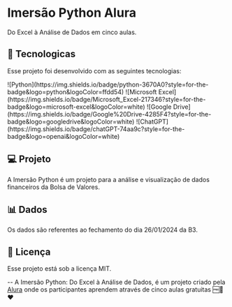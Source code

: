# Imersão Python Alura
Do Excel à Análise de Dados em cinco aulas.

## 🚀 Tecnologicas
Esse projeto foi desenvolvido com as seguintes tecnologias:
<p></p>
![Python](https://img.shields.io/badge/python-3670A0?style=for-the-badge&logo=python&logoColor=ffdd54)
![Microsoft Excel](https://img.shields.io/badge/Microsoft_Excel-217346?style=for-the-badge&logo=microsoft-excel&logoColor=white)
![Google Drive](https://img.shields.io/badge/Google%20Drive-4285F4?style=for-the-badge&logo=googledrive&logoColor=white)
![ChatGPT](https://img.shields.io/badge/chatGPT-74aa9c?style=for-the-badge&logo=openai&logoColor=white)

## 💻 Projeto
A Imersão Python é um projeto para a análise e visualização de dados financeiros da Bolsa de Valores.

## 📊 Dados
Os dados são referentes ao fechamento do dia 26/01/2024 da B3.

## :memo: Licença
Esse projeto está sob a licença MIT.

--
A Imersão Python: Do Excel à Análise de Dados, é um projeto criado pela [Alura](http://alura.com.br) onde os participantes aprendem através de cinco aulas gratuitas 🆓🚀❤️
